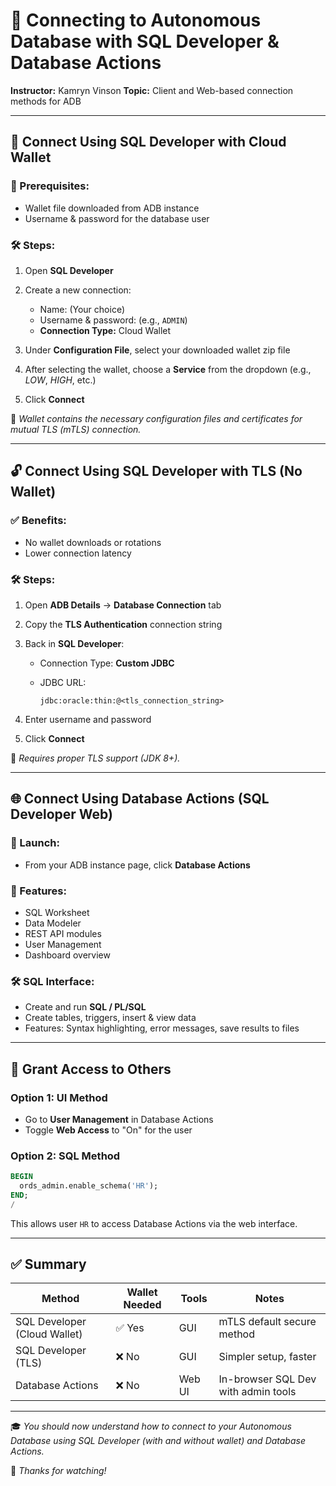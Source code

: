 # 🧩 Connecting to Autonomous Database with SQL Developer & Database Actions

**Instructor:** Kamryn Vinson
**Topic:** Client and Web-based connection methods for ADB

---

## 🔐 Connect Using SQL Developer with **Cloud Wallet**

### 🪪 Prerequisites:

* Wallet file downloaded from ADB instance
* Username & password for the database user

### 🛠 Steps:

1. Open **SQL Developer**
2. Create a new connection:

   * Name: (Your choice)
   * Username & password: (e.g., `ADMIN`)
   * **Connection Type:** Cloud Wallet
3. Under **Configuration File**, select your downloaded wallet zip file
4. After selecting the wallet, choose a **Service** from the dropdown (e.g., *LOW*, *HIGH*, etc.)
5. Click **Connect**

📎 *Wallet contains the necessary configuration files and certificates for mutual TLS (mTLS) connection.*

---

## 🔓 Connect Using SQL Developer with **TLS (No Wallet)**

### ✅ Benefits:

* No wallet downloads or rotations
* Lower connection latency

### 🛠 Steps:

1. Open **ADB Details** → **Database Connection** tab
2. Copy the **TLS Authentication** connection string
3. Back in **SQL Developer**:

   * Connection Type: **Custom JDBC**
   * JDBC URL:

     ```
     jdbc:oracle:thin:@<tls_connection_string>
     ```
4. Enter username and password
5. Click **Connect**

🧠 *Requires proper TLS support (JDK 8+).*

---

## 🌐 Connect Using **Database Actions (SQL Developer Web)**

### 🚀 Launch:

* From your ADB instance page, click **Database Actions**

### 🧰 Features:

* SQL Worksheet
* Data Modeler
* REST API modules
* User Management
* Dashboard overview

### 🛠 SQL Interface:

* Create and run **SQL / PL/SQL**
* Create tables, triggers, insert & view data
* Features: Syntax highlighting, error messages, save results to files

---

## 👥 Grant Access to Others

### Option 1: UI Method

* Go to **User Management** in Database Actions
* Toggle **Web Access** to "On" for the user

### Option 2: SQL Method

```sql
BEGIN
  ords_admin.enable_schema('HR');
END;
/
```

This allows user `HR` to access Database Actions via the web interface.

---

## ✅ Summary

| Method                       | Wallet Needed | Tools  | Notes                               |
| ---------------------------- | ------------- | ------ | ----------------------------------- |
| SQL Developer (Cloud Wallet) | ✅ Yes         | GUI    | mTLS default secure method          |
| SQL Developer (TLS)          | ❌ No          | GUI    | Simpler setup, faster               |
| Database Actions             | ❌ No          | Web UI | In-browser SQL Dev with admin tools |

---

🎓 *You should now understand how to connect to your Autonomous Database using SQL Developer (with and without wallet) and Database Actions.*

📌 *Thanks for watching!*
